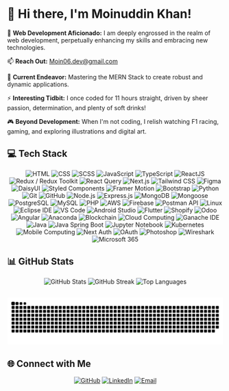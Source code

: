 # 👋 Hi there, I'm Moinuddin Khan!

🔭 **Web Development Aficionado:** I am deeply engrossed in the realm of web development, perpetually enhancing my skills and embracing new technologies.

📫 **Reach Out:** [Moin06.dev@gmail.com](mailto:Moin06.dev@gmail.com)

🌱 **Current Endeavor:** Mastering the MERN Stack to create robust and dynamic applications.

⚡ **Interesting Tidbit:** I once coded for 11 hours straight, driven by sheer passion, determination, and plenty of soft drinks!

🎮 **Beyond Development:** When I'm not coding, I relish watching F1 racing, gaming, and exploring illustrations and digital art.

## 💻 Tech Stack

<div align="center">
<img src="https://img.shields.io/badge/HTML-E34F26?style=for-the-badge&logo=html5&logoColor=white" alt="HTML">
<img src="https://img.shields.io/badge/CSS-1572B6?style=for-the-badge&logo=css3&logoColor=white" alt="CSS">
<img src="https://img.shields.io/badge/SCSS-CC6699?style=for-the-badge&logo=sass&logoColor=white" alt="SCSS">
<img src="https://img.shields.io/badge/JavaScript-F7DF1E?style=for-the-badge&logo=javascript&logoColor=black" alt="JavaScript">
<img src="https://img.shields.io/badge/TypeScript-007ACC?style=for-the-badge&logo=typescript&logoColor=white" alt="TypeScript">
<img src="https://img.shields.io/badge/React-20232A?style=for-the-badge&logo=react&logoColor=61DAFB" alt="ReactJS">
<img src="https://img.shields.io/badge/Redux-593D88?style=for-the-badge&logo=redux&logoColor=white" alt="Redux / Redux Toolkit">
<img src="https://img.shields.io/badge/React%20Query-FF4154?style=for-the-badge&logo=react-query&logoColor=white" alt="React Query">
<img src="https://img.shields.io/badge/Next.js-000?style=for-the-badge&logo=nextdotjs&logoColor=white" alt="Next.js">
<img src="https://img.shields.io/badge/Tailwind_CSS-38B2AC?style=for-the-badge&logo=tailwind-css&logoColor=white" alt="Tailwind CSS">
<img src="https://img.shields.io/badge/Figma-F24E1E?style=for-the-badge&logo=figma&logoColor=white" alt="Figma">
<img src="https://img.shields.io/badge/DaisyUI-5A20C0?style=for-the-badge&logo=daisyui&logoColor=white" alt="DaisyUI">
<img src="https://img.shields.io/badge/Styled%20Components-DB7093?style=for-the-badge&logo=styled-components&logoColor=white" alt="Styled Components">
<img src="https://img.shields.io/badge/Framer%20Motion-0055FF?style=for-the-badge&logo=framer&logoColor=white" alt="Framer Motion">
<img src="https://img.shields.io/badge/Bootstrap-563D7C?style=for-the-badge&logo=bootstrap&logoColor=white" alt="Bootstrap">
<img src="https://img.shields.io/badge/Python-3776AB?style=for-the-badge&logo=python&logoColor=white" alt="Python">
<img src="https://img.shields.io/badge/Git-F05032?style=for-the-badge&logo=git&logoColor=white" alt="Git">
<img src="https://img.shields.io/badge/GitHub-181717?style=for-the-badge&logo=github&logoColor=white" alt="GitHub">
<img src="https://img.shields.io/badge/Node.js-43853D?style=for-the-badge&logo=node.js&logoColor=white" alt="Node.js">
<img src="https://img.shields.io/badge/Express.js-404D59?style=for-the-badge&logo=express" alt="Express.js">
<img src="https://img.shields.io/badge/MongoDB-4EA94B?style=for-the-badge&logo=mongodb&logoColor=white" alt="MongoDB">
<img src="https://img.shields.io/badge/Mongoose-880000?style=for-the-badge&logo=mongoose&logoColor=white" alt="Mongoose">
<img src="https://img.shields.io/badge/PostgreSQL-336791?style=for-the-badge&logo=postgresql&logoColor=white" alt="PostgreSQL">
<img src="https://img.shields.io/badge/MySQL-4479A1?style=for-the-badge&logo=mysql&logoColor=white" alt="MySQL">
<img src="https://img.shields.io/badge/PHP-777BB4?style=for-the-badge&logo=php&logoColor=white" alt="PHP">
<img src="https://img.shields.io/badge/AWS-232F3E?style=for-the-badge&logo=amazon-aws&logoColor=white" alt="AWS">
<img src="https://img.shields.io/badge/Firebase-FFCA28?style=for-the-badge&logo=firebase&logoColor=black" alt="Firebase">
<img src="https://img.shields.io/badge/Postman-F37626?style=for-the-badge&logo=postman&logoColor=white" alt="Postman API">
<img src="https://img.shields.io/badge/Linux-FCC624?style=for-the-badge&logo=linux&logoColor=black" alt="Linux">
<img src="https://img.shields.io/badge/Eclipse_IDE-2C2255?style=for-the-badge&logo=eclipse-ide&logoColor=white" alt="Eclipse IDE">
<img src="https://img.shields.io/badge/VS_Code-007ACC?style=for-the-badge&logo=visual-studio-code&logoColor=white" alt="VS Code">
<img src="https://img.shields.io/badge/Android_Studio-3DDC84?style=for-the-badge&logo=android-studio&logoColor=white" alt="Android Studio">
<img src="https://img.shields.io/badge/Flutter-02569B?style=for-the-badge&logo=flutter&logoColor=white" alt="Flutter">
<img src="https://img.shields.io/badge/Shopify-7AB55C?style=for-the-badge&logo=shopify&logoColor=white" alt="Shopify">
<img src="https://img.shields.io/badge/Odoo-4E52F6?style=for-the-badge&logo=odoo&logoColor=white" alt="Odoo">
<img src="https://img.shields.io/badge/Angular-DD0031?style=for-the-badge&logo=angular&logoColor=white" alt="Angular">
<img src="https://img.shields.io/badge/Anaconda-44A833?style=for-the-badge&logo=anaconda&logoColor=white" alt="Anaconda">
<img src="https://img.shields.io/badge/Blockchain-121D33?style=for-the-badge&logo=blockchain-dot-com&logoColor=white" alt="Blockchain">
<img src="https://img.shields.io/badge/Cloud_Computing-7289DA?style=for-the-badge&logo=cloudsmith&logoColor=white" alt="Cloud Computing">
<img src="https://img.shields.io/badge/Ganache-FF8C00?style=for-the-badge&logo=ganache&logoColor=white" alt="Ganache IDE">
<img src="https://img.shields.io/badge/Java-007396?style=for-the-badge&logo=java&logoColor=white" alt="Java">
<img src="https://img.shields.io/badge/Spring_Boot-6DB33F?style=for-the-badge&logo=spring-boot&logoColor=white" alt="Java Spring Boot">
<img src="https://img.shields.io/badge/Jupyter_Notebook-F37626?style=for-the-badge&logo=jupyter&logoColor=white" alt="Jupyter Notebook">
<img src="https://img.shields.io/badge/Kubernetes-326CE5?style=for-the-badge&logo=kubernetes&logoColor=white" alt="Kubernetes">
<img src="https://img.shields.io/badge/Mobile_Computing-FF5722?style=for-the-badge&logo=mobile&logoColor=white" alt="Mobile Computing">
<img src="https://img.shields.io/badge/Next_Auth-000?style=for-the-badge&logo=nextdotjs&logoColor=white" alt="Next Auth">
<img src="https://img.shields.io/badge/OAuth-3949AB?style=for-the-badge&logo=oauth&logoColor=white" alt="OAuth">
<img src="https://img.shields.io/badge/Photoshop-31A8FF?style=for-the-badge&logo=adobe-photoshop&logoColor=white" alt="Photoshop">
<img src="https://img.shields.io/badge/Wireshark-1679A7?style=for-the-badge&logo=wireshark&logoColor=white" alt="Wireshark">
<img src="https://img.shields.io/badge/Microsoft_365-D83B01?style=for-the-badge&logo=microsoft&logoColor=white" alt="Microsoft 365">

</div>

## 📊 GitHub Stats

<div align="center">
  <img src="https://github-readme-stats.vercel.app/api?username=Moin06-dev&show_icons=true&theme=dark&hide_border=false&include_all_commits=true&count_private=true" alt="GitHub Stats" height="200">
  <img src="https://github-readme-streak-stats.herokuapp.com/?user=Moin06-dev&theme=dark&hide_border=false" alt="GitHub Streak" height="200">
  <img src="https://github-readme-stats.vercel.app/api/top-langs/?username=Moin06-dev&layout=compact&theme=dark&hide_border=false" alt="Top Languages" height="200">
</div>

##
<div align="center">
  <img src="https://github.com/Platane/snk/raw/output/github-contribution-grid-snake.svg" alt="Snake animation">
</div>

## 🌐 Connect with Me

<div align="center">
  <a href="https://github.com/Moin06-dev"><img src="https://img.shields.io/badge/GitHub-181717?style=for-the-badge&logo=github&logoColor=white" alt="GitHub"></a>
  <a href="https://linkedin.com/in/moin06-dev"><img src="https://img.shields.io/badge/LinkedIn-0077B5?style=for-the-badge&logo=linkedin&logoColor=white" alt="LinkedIn"></a>
  <a href="http://mailto:Moin06.dev@gmail.com"><img src="https://img.shields.io/badge/Email-D14836?style=for-the-badge&logo=gmail&logoColor=white" alt="Email"></a>
</div>





